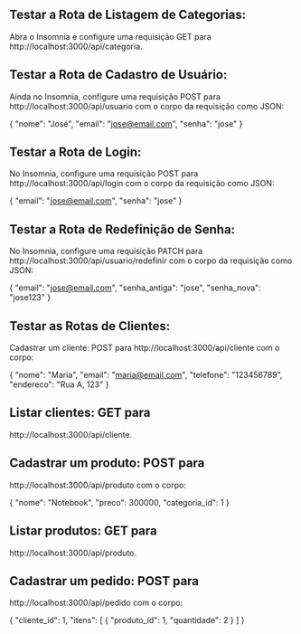 ## Testar a Rota de Listagem de Categorias:

Abra o Insomnia e configure uma requisição GET 
para http://localhost:3000/api/categoria.

## Testar a Rota de Cadastro de Usuário:

Ainda no Insomnia, configure uma requisição POST para
http://localhost:3000/api/usuario
com o corpo da requisição como JSON:

{
  "nome": "José",
  "email": "jose@email.com",
  "senha": "jose"
}

## Testar a Rota de Login:

No Insomnia, configure uma requisição POST para
http://localhost:3000/api/login
com o corpo da requisição como JSON:

{
  "email": "jose@email.com",
  "senha": "jose"
}

## Testar a Rota de Redefinição de Senha:

No Insomnia, configure uma requisição PATCH para
http://localhost:3000/api/usuario/redefinir
com o corpo da requisição como JSON:

{
  "email": "jose@email.com",
  "senha_antiga": "jose",
  "senha_nova": "jose123"
}

## Testar as Rotas de Clientes:

Cadastrar um cliente: POST para
http://localhost:3000/api/cliente
com o corpo:

{
  "nome": "Maria",
  "email": "maria@email.com",
  "telefone": "123456789",
  "endereco": "Rua A, 123"
}

## Listar clientes: GET para
http://localhost:3000/api/cliente.

## Cadastrar um produto: POST para
http://localhost:3000/api/produto
com o corpo:

{
  "nome": "Notebook",
  "preco": 300000,
  "categoria_id": 1
}

## Listar produtos: GET para
http://localhost:3000/api/produto.


## Cadastrar um pedido: POST para
http://localhost:3000/api/pedido
com o corpo:

{
  "cliente_id": 1,
  "itens": [
    { "produto_id": 1, "quantidade": 2 }
  ]
}